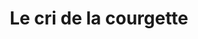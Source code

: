 ---
published: true
title: 'Le cri de la courgette'
collection: ailleurs
release_date: '2016-11-10 00:00:00'
image:
    user/pages/01.Emissions/ailleurs-141/ouiedire_ailleurs-141_cover-1.png: { name: ouiedire_ailleurs-141_cover-1.png, type: image/png, size: 768246, path: user/pages/01.Emissions/ailleurs-141/ouiedire_ailleurs-141_cover-1.png }
number: '141'
slug: ailleurs-141
taxonomy:
    dj: 'Nina Kardec'
    artist: [6.R.M.E., 'György Ligeti', 'Jóhann Jóhannsson', 'Ligeti VS Nina Kardec', Milanese, 'Nina Kardec', 'Ripit- Corroborative misleadead ambixions', Scorn, Sonicbright, cRaQue]
playlists:
    - { title: null, tracks: [{ timecode: '00:00:00', artists: ['Ligeti VS Nina Kardec'], title: Apparition }, { timecode: '00:08:40', artists: [Sonicbright], title: 'Blue amsterdam' }, { timecode: '00:12:38', artists: ['Jóhann Jóhannsson'], title: 'Dying City' }, { timecode: '00:16:09', artists: ['Nina Kardec'], title: 'Jusqu''au bout (cover THE YOUNG GODS)' }, { timecode: '00:18:35', artists: ['Ligeti VS Nina Kardec'], title: Atmosphere }, { timecode: '00:18:53', artists: [Milanese], title: 'Tony Sombrero' }, { timecode: '00:27:10', artists: ['György Ligeti'], title: 'Lux Aeterna' }, { timecode: '00:32:00', artists: [6.R.M.E.], title: 'Teatro di morte' }, { timecode: '00:34:40', artists: [Milanese], title: 'Sight Beyond Sight' }, { timecode: '00:39:40', artists: ['Ripit- Corroborative misleadead ambixions'], title: '' }, { timecode: '00:43:50', artists: [cRaQue], title: 'Boum boum' }, { timecode: '00:46:59', artists: [Scorn], title: Boss }, { timecode: '00:54:00', artists: ['György Ligeti'], title: Lontano }, { timecode: '00:54:30', artists: ['György Ligeti'], title: Artikulation }] }
presentation: ''
image_hd:
    user/pages/01.Emissions/ailleurs-141/ouiedire_ailleurs-141_cover_hd.png: { name: ouiedire_ailleurs-141_cover_hd.png, type: image/png, size: 768246, path: user/pages/01.Emissions/ailleurs-141/ouiedire_ailleurs-141_cover_hd.png }

---